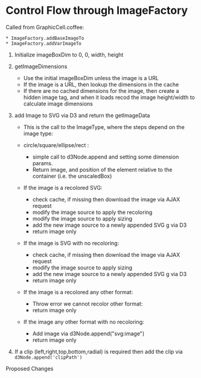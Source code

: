 # Control Flow through ImageFactory

Called from GraphicCell.coffee:
    
    * ImageFactory.addBaseImageTo
    * ImageFactory.addVarImageTo
    
1. Initialize imageBoxDim to 0, 0, width, height

2. getImageDimensions
    * Use the initial imageBoxDim unless the image is a URL
    * If the image is a URL, then lookup  the dimensions in the cache
    * If there are no cached dimensions for the image, then create a hidden image tag, and when it loads recod the image height/width to calculate image dimensions

3. add Image to SVG via D3 and return the getImageData
    * This is the call to the ImageType, where the steps depend on the image type:
    * circle/square/ellipse/rect : 
         * simple call to d3Node.append and setting some dimension params. 
         * Return image, and position of the element relative to the container (i.e. the unscaledBox)
    * If the image is a recolored SVG:
         * check cache, if missing then download the image via AJAX request
         * modify the image source to apply the recoloring
         * modify the image source to apply sizing
         * add the new image source to a newly appended SVG g via D3
         * return image only
         
    * If the image is SVG with no recoloring:
         * check cache, if missing then download the image via AJAX request
         * modify the image source to apply sizing
         * add the new image source to a newly appended SVG g via D3
         * return image only
                 
    * If the image is a recolored any other format:
        * Throw error we cannot recolor other format:
         * return image only    
    
    * If the image any other format with no recoloring:
        * Add image via d3Node.append("svg:image")
         * return image only     
         
4. If a clip (left,right,top,bottom,radial) is required then add the clip via `d3Node.append('clipPath')`
         
         
 Proposed Changes
